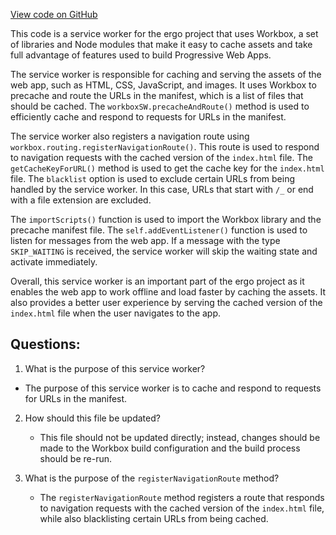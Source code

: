 [View code on GitHub](https://github.com/ergoplatform/ergo/target/streams/_global/assemblyOption/_global/streams/assembly/d1611456b2abd81a733bfc1664ba7823fb3afeb4_dir/panel/service-worker.js)

This code is a service worker for the ergo project that uses Workbox, a set of libraries and Node modules that make it easy to cache assets and take full advantage of features used to build Progressive Web Apps. 

The service worker is responsible for caching and serving the assets of the web app, such as HTML, CSS, JavaScript, and images. It uses Workbox to precache and route the URLs in the manifest, which is a list of files that should be cached. The `workboxSW.precacheAndRoute()` method is used to efficiently cache and respond to requests for URLs in the manifest. 

The service worker also registers a navigation route using `workbox.routing.registerNavigationRoute()`. This route is used to respond to navigation requests with the cached version of the `index.html` file. The `getCacheKeyForURL()` method is used to get the cache key for the `index.html` file. The `blacklist` option is used to exclude certain URLs from being handled by the service worker. In this case, URLs that start with `/_` or end with a file extension are excluded. 

The `importScripts()` function is used to import the Workbox library and the precache manifest file. The `self.addEventListener()` function is used to listen for messages from the web app. If a message with the type `SKIP_WAITING` is received, the service worker will skip the waiting state and activate immediately. 

Overall, this service worker is an important part of the ergo project as it enables the web app to work offline and load faster by caching the assets. It also provides a better user experience by serving the cached version of the `index.html` file when the user navigates to the app.
## Questions: 
 1. What is the purpose of this service worker?
   - The purpose of this service worker is to cache and respond to requests for URLs in the manifest.

2. How should this file be updated?
   - This file should not be updated directly; instead, changes should be made to the Workbox build configuration and the build process should be re-run.

3. What is the purpose of the `registerNavigationRoute` method?
   - The `registerNavigationRoute` method registers a route that responds to navigation requests with the cached version of the `index.html` file, while also blacklisting certain URLs from being cached.